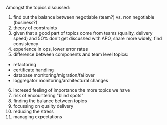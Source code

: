 Amongst the topics discussed:
1) find out the balance between negotiable (team?) vs. non negotiable (business?)
2) theory of constraints
3) given that a good part of topics come from teams (quality, delivery speed) and 50% don't get discussed with APO, share more widely, find consistency
4) experience in ops, lower error rates
5) difference between components and team level topics:
  - refactoring
  - certificate handling
  - database monitoring/migration/failover
  - loggregator monitoring/architectural changes
6) incresed feeling of importance the more topics we have
7) risk of encountering "blind spots"
9) finding the balance between topics
10) focussing on quality delivery
11) reducing the stress
12) managing expectations
